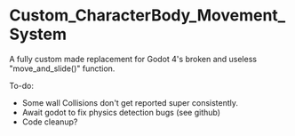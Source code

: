 # Custom_CharacterBody_Movement_System
A fully custom made replacement for Godot 4's broken and useless "move_and_slide()" function.

To-do:
- Some wall Collisions don't get reported super consistently.
- Await godot to fix physics detection bugs (see github)
- Code cleanup?
